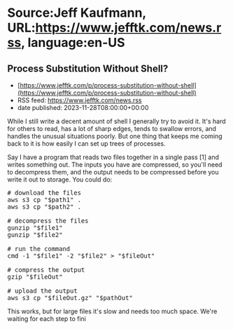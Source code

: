 # Source:Jeff Kaufmann, URL:https://www.jefftk.com/news.rss, language:en-US

## Process Substitution Without Shell?
 - [https://www.jefftk.com/p/process-substitution-without-shell](https://www.jefftk.com/p/process-substitution-without-shell)
 - RSS feed: https://www.jefftk.com/news.rss
 - date published: 2023-11-28T08:00:00+00:00

<p><span>

While I still write a decent amount of shell I generally try to avoid
it.  It's hard for others to read, has a lot of sharp edges, tends to
swallow errors, and handles the unusual situations poorly.  But one
thing that keeps me coming back to it is how easily I can set up trees
of processes.

</span>

<p>

Say I have a program that reads two files together in a single pass
[1] and writes something out.  The inputs you have are compressed, so
you'll need to decompress them, and the output needs to be compressed
before you write it out to storage.  You could do:

</p>

<p>


</p>

<pre>
# download the files
aws s3 cp "$path1" .
aws s3 cp "$path2" .

# decompress the files
gunzip "$file1"
gunzip "$file2"

# run the command
cmd -1 "$file1" -2 "$file2" &gt; "$fileOut"

# compress the output
gzip "$fileOut"

# upload the output
aws s3 cp "$fileOut.gz" "$pathOut"
</pre>



<p>

This works, but for large files it's slow and needs too much space.
We're waiting for each step to fini


